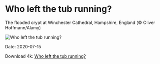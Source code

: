 # Who left the tub running?

The flooded crypt at Winchester Cathedral, Hampshire, England (© Oliver Hoffmann/Alamy)

![Who left the tub running?](https://bing.com/th?id=OHR.WinchesterCrypt_EN-US9999540533_UHD.jpg&rf=LaDigue_UHD.jpg&pid=hp&w=1024&h=576)

Date: 2020-07-15

Download 4k: [Who left the tub running?](https://bing.com/th?id=OHR.WinchesterCrypt_EN-US9999540533_UHD.jpg&rf=LaDigue_UHD.jpg&pid=hp&w=3840&h=2160)

